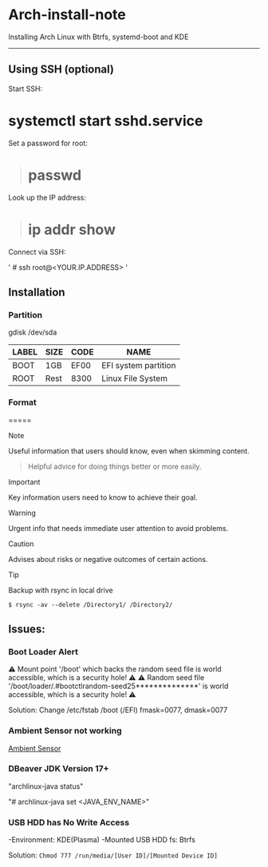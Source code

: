 # Arch-install-note
Installing Arch Linux with Btrfs, systemd-boot and KDE

----

## Using SSH (optional)

Start SSH:

 # systemctl start sshd.service

Set a password for root:

> # passwd

Look up the IP address:

> # ip addr show

Connect via SSH:

' # ssh root@<YOUR.IP.ADDRESS> '



## Installation

### Partition 

gdisk /dev/sda

| LABEL | SIZE | CODE | NAME |
|---|---|---|---|
| BOOT | 1GB | EF00 | EFI system partition |
| ROOT | Rest | 8300 | Linux File System |



### Format 




=====


> [!NOTE]
> Useful information that users should know, even when skimming content.

> Helpful advice for doing things better or more easily.

> [!IMPORTANT]
> Key information users need to know to achieve their goal.

> [!WARNING]
> Urgent info that needs immediate user attention to avoid problems.

> [!CAUTION]
> Advises about risks or negative outcomes of certain actions.


> [!TIP]
> Backup with rsync in local drive 

``$ rsync -av --delete /Directory1/ /Directory2/``


## Issues:

### Boot Loader Alert
⚠️ Mount point '/boot' which backs the random seed file is world accessible, which is a security hole! ⚠️
⚠️ Random seed file '/boot/loader/.#bootctlrandom-seed25**************' is world accessible, which is a security hole! ⚠️

Solution: Change /etc/fstab /boot (/EFI) fmask=0077, dmask=0077 


### Ambient Sensor not working

[Ambient Sensor](https://github.com/mikhail-m1/illuminanced)


### DBeaver JDK Version 17+ 

"archlinux-java status"

"# archlinux-java set <JAVA_ENV_NAME>"

### USB HDD has No Write Access

 -Environment: KDE(Plasma) 
 -Mounted USB HDD fs: Btrfs
 
 Solution: ``Chmod 777 /run/media/[User ID]/[Mounted Device ID]``

 

